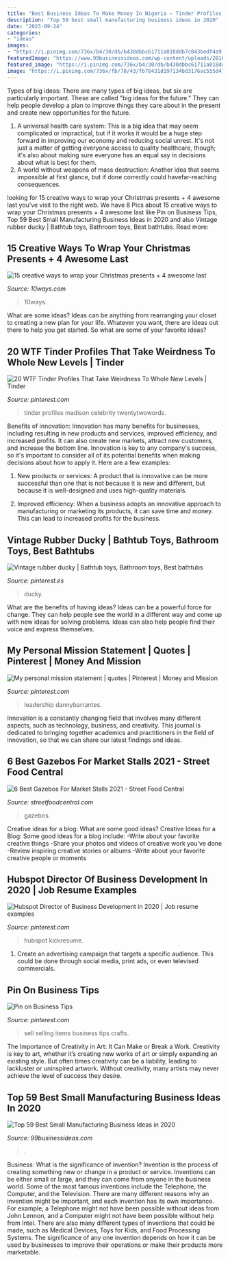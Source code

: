 ```yaml
---
title: "Best Business Ideas To Make Money In Nigeria ~ Tinder Profiles Madison Celebrity Twentytwowords"
description: "Top 59 best small manufacturing business ideas in 2020"
date: "2023-09-24"
categories:
- "ideas"
images:
- "https://i.pinimg.com/736x/b4/30/db/b430dbbc61711a018ddb7c043bedf4a9.jpg"
featuredImage: "https://www.99businessideas.com/wp-content/uploads/2016/12/manufacturingbusiness.jpg"
featured_image: "https://i.pinimg.com/736x/b4/30/db/b430dbbc61711a018ddb7c043bedf4a9.jpg"
image: "https://i.pinimg.com/736x/fb/70/43/fb70431d197134bd3176ac555d47b3cd.jpg"
---
```



Types of big ideas:
There are many types of big ideas, but six are particularly important. These are called "big ideas for the future." They can help people develop a plan to improve things they care about in the present and create new opportunities for the future.
1. A universal health care system: This is a big idea that may seem complicated or impractical, but if it works it would be a huge step forward in improving our economy and reducing social unrest. It's not just a matter of getting everyone access to quality healthcare, though; it's also about making sure everyone has an equal say in decisions about what is best for them.
2. A world without weapons of mass destruction: Another idea that seems impossible at first glance, but if done correctly could havefar-reaching consequences.

	

		
looking for 15 creative ways to wrap your Christmas presents + 4 awesome last you've visit to the right web. We have 8 Pics about 15 creative ways to wrap your Christmas presents + 4 awesome last like Pin on Business Tips, Top 59 Best Small Manufacturing Business Ideas in 2020 and also Vintage rubber ducky | Bathtub toys, Bathroom toys, Best bathtubs. Read more:
		
    
## 15 Creative Ways To Wrap Your Christmas Presents + 4 Awesome Last

<img loading=lazy src="https://ni5su28o0no66fic453tnb73-wpengine.netdna-ssl.com/wp-content/uploads/2015/12/money-box.jpg" onerror="this.onerror=null;this.src='https://tse3.mm.bing.net/th?id=OIP.cOcB8g5oX1jRx9zTvg92XAHaJ3&amp;pid=15.1';" alt="15 creative ways to wrap your Christmas presents + 4 awesome last">

_Source: 10ways.com_

>10ways. 

	

What are some ideas?
Ideas can be anything from rearranging your closet to creating a new plan for your life. Whatever you want, there are ideas out there to help you get started. So what are some of your favorite ideas?

    
## 20 WTF Tinder Profiles That Take Weirdness To Whole New Levels | Tinder

<img loading=lazy src="https://i.pinimg.com/736x/5c/10/75/5c1075dd84443f266d54d1094ac0063e.jpg" onerror="this.onerror=null;this.src='https://tse1.mm.bing.net/th?id=OIP.ApxhhcgO5d5ja7HlxjANpQHaLG&amp;pid=15.1';" alt="20 WTF Tinder Profiles That Take Weirdness To Whole New Levels | Tinder">

_Source: pinterest.com_

>tinder profiles madison celebrity twentytwowords. 

	

Benefits of innovation:
Innovation has many benefits for businesses, including resulting in new products and services, improved efficiency, and increased profits. It can also create new markets, attract new customers, and increase the bottom line. Innovation is key to any company's success, so it's important to consider all of its potential benefits when making decisions about how to apply it. Here are a few examples:
1. New products or services: A product that is innovative can be more successful than one that is not because it is new and different, but because it is well-designed and uses high-quality materials.

2. Improved efficiency: When a business adopts an innovative approach to manufacturing or marketing its products, it can save time and money. This can lead to increased profits for the business.


    
## Vintage Rubber Ducky | Bathtub Toys, Bathroom Toys, Best Bathtubs

<img loading=lazy src="https://i.pinimg.com/736x/84/75/e5/8475e52ebcd9cc65c0a48d611f6c8d7c.jpg" onerror="this.onerror=null;this.src='https://tse3.mm.bing.net/th?id=OIP.ZmOWM22vqqlyPNt_i-vRmgHaIB&amp;pid=15.1';" alt="Vintage rubber ducky | Bathtub toys, Bathroom toys, Best bathtubs">

_Source: pinterest.es_

>ducky. 

	

What are the benefits of having ideas?
Ideas can be a powerful force for change. They can help people see the world in a different way and come up with new ideas for solving problems. Ideas can also help people find their voice and express themselves.

    
## My Personal Mission Statement | Quotes | Pinterest | Money And Mission

<img loading=lazy src="https://s-media-cache-ak0.pinimg.com/736x/56/88/9c/56889c00ab4c00a3ff16723fba7effdb.jpg" onerror="this.onerror=null;this.src='https://tse1.mm.bing.net/th?id=OIP.jvjRlJ2_pizq79CcOAkzLgHaHa&amp;pid=15.1';" alt="My personal mission statement | quotes | Pinterest | Money and Mission">

_Source: pinterest.com_

>leadership dannybarrantes. 

	

Innovation is a constantly changing field that involves many different aspects, such as technology, business, and creativity. This journal is dedicated to bringing together academics and practitioners in the field of innovation, so that we can share our latest findings and ideas.

    
## 6 Best Gazebos For Market Stalls 2021 - Street Food Central

<img loading=lazy src="http://www.streetfoodcentral.com/wp-content/uploads/2021/04/download-32.jpg" onerror="this.onerror=null;this.src='https://tse3.mm.bing.net/th?id=OIP.KHp7Am9p1YntDZgeAJgkrgHaFj&amp;pid=15.1';" alt="6 Best Gazebos For Market Stalls 2021 - Street Food Central">

_Source: streetfoodcentral.com_

>gazebos. 

	

Creative ideas for a blog: What are some good ideas?
Creative Ideas for a Blog:
Some good ideas for a blog include: 
-Write about your favorite creative things 
-Share your photos and videos of creative work you’ve done 
-Review inspiring creative stories or albums 
-Write about your favorite creative people or moments

    
## Hubspot Director Of Business Development In 2020 | Job Resume Examples

<img loading=lazy src="https://i.pinimg.com/736x/fb/70/43/fb70431d197134bd3176ac555d47b3cd.jpg" onerror="this.onerror=null;this.src='https://tse4.mm.bing.net/th?id=OIP.vXMyUOC5A8b5UWOh6BVBwgHaKe&amp;pid=15.1';" alt="Hubspot Director of Business Development in 2020 | Job resume examples">

_Source: pinterest.com_

>hubspot kickresume. 

	

1. Create an advertising campaign that targets a specific audience. This could be done through social media, print ads, or even televised commercials.

    
## Pin On Business Tips

<img loading=lazy src="https://i.pinimg.com/736x/b4/30/db/b430dbbc61711a018ddb7c043bedf4a9.jpg" onerror="this.onerror=null;this.src='https://tse4.mm.bing.net/th?id=OIP.mR5myF9LzjLWDQprN7LKXwHaLH&amp;pid=15.1';" alt="Pin on Business Tips">

_Source: pinterest.com_

>sell selling items business tips crafts. 

	

The Importance of Creativity in Art: It Can Make or Break a Work.
Creativity is key to art, whether it’s creating new works of art or simply expanding an existing style. But often times creativity can be a liability, leading to lackluster or uninspired artwork. Without creativity, many artists may never achieve the level of success they desire.

    
## Top 59 Best Small Manufacturing Business Ideas In 2020

<img loading=lazy src="https://www.99businessideas.com/wp-content/uploads/2016/12/manufacturingbusiness.jpg" onerror="this.onerror=null;this.src='https://tse3.mm.bing.net/th?id=OIP.CLaEq2HHfrnD39nHUqIEcgHaDt&amp;pid=15.1';" alt="Top 59 Best Small Manufacturing Business Ideas in 2020">

_Source: 99businessideas.com_

>. 

	

Business: What is the significance of invention?
Invention is the process of creating something new or change in a product or service. Inventions can be either small or large, and they can come from anyone in the business world. Some of the most famous inventions include the Telephone, the Computer, and the Television. There are many different reasons why an invention might be important, and each invention has its own importance. For example, a Telephone might not have been possible without ideas from John Lennon, and a Computer might not have been possible without help from Intel. 
There are also many different types of inventions that could be made, such as Medical Devices, Toys for Kids, and Food Processing Systems. The significance of any one invention depends on how it can be used by businesses to improve their operations or make their products more marketable.

